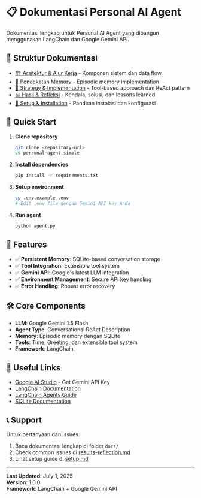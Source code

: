 # 📋 Dokumentasi Personal AI Agent

Dokumentasi lengkap untuk Personal AI Agent yang dibangun menggunakan LangChain dan Google Gemini API.

## 📁 Struktur Dokumentasi

- [🏗️ Arsitektur & Alur Kerja](architecture.md) - Komponen sistem dan data flow
- [🧠 Pendekatan Memory](memory-approach.md) - Episodic memory implementation  
- [🎯 Strategy & Implementation](strategy.md) - Tool-based approach dan ReAct pattern
- [📊 Hasil & Refleksi](results-reflection.md) - Kendala, solusi, dan lessons learned
- [🚀 Setup & Installation](setup.md) - Panduan instalasi dan konfigurasi

## 🚀 Quick Start

1. **Clone repository**
   ```bash
   git clone <repository-url>
   cd personal-agent-simple
   ```

2. **Install dependencies**
   ```bash
   pip install -r requirements.txt
   ```

3. **Setup environment**
   ```bash
   cp .env.example .env
   # Edit .env file dengan Gemini API key Anda
   ```

4. **Run agent**
   ```bash
   python agent.py
   ```

## 🎯 Features

- ✅ **Persistent Memory**: SQLite-based conversation storage
- ✅ **Tool Integration**: Extensible tool system
- ✅ **Gemini API**: Google's latest LLM integration
- ✅ **Environment Management**: Secure API key handling
- ✅ **Error Handling**: Robust error recovery

## 🛠️ Core Components

- **LLM**: Google Gemini 1.5 Flash
- **Agent Type**: Conversational ReAct Description  
- **Memory**: Episodic memory dengan SQLite
- **Tools**: Time, Greeting, dan extensible tool system
- **Framework**: LangChain

## 🔗 Useful Links

- [Google AI Studio](https://makersuite.google.com/app/apikey) - Get Gemini API Key
- [LangChain Documentation](https://python.langchain.com/)
- [LangChain Agents Guide](https://python.langchain.com/docs/modules/agents/)
- [SQLite Documentation](https://www.sqlite.org/docs.html)

## 📞 Support

Untuk pertanyaan dan issues:
1. Baca dokumentasi lengkap di folder `docs/`
2. Check common issues di [results-reflection.md](results-reflection.md)
3. Lihat setup guide di [setup.md](setup.md)

---

**Last Updated**: July 1, 2025  
**Version**: 1.0.0  
**Framework**: LangChain + Google Gemini API
